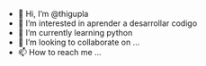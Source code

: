 - 👋 Hi, I’m @thigupla
- 👀 I’m interested in aprender a desarrollar codigo
- 🌱 I’m currently learning python
- 💞️ I’m looking to collaborate on ...
- 📫 How to reach me ...

<!---
thigupla/thigupla is a ✨ special ✨ repository because its `README.md` (this file) appears on your GitHub profile.
You can click the Preview link to take a look at your changes.
--->
